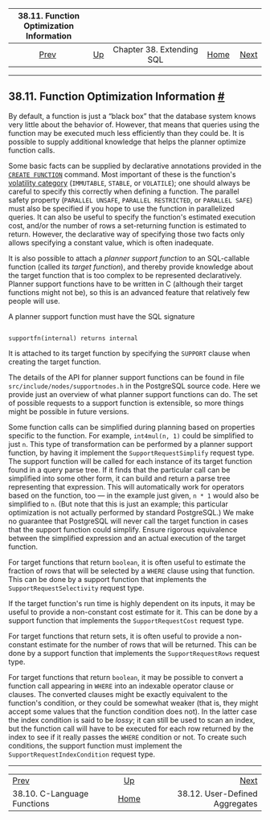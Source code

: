 

|       38.11. Function Optimization Information      |                                               |                           |                                                       |                                                      |
| :-------------------------------------------------: | :-------------------------------------------- | :-----------------------: | ----------------------------------------------------: | ---------------------------------------------------: |
| [Prev](xfunc-c.html "38.10. C-Language Functions")  | [Up](extend.html "Chapter 38. Extending SQL") | Chapter 38. Extending SQL | [Home](index.html "PostgreSQL 17devel Documentation") |  [Next](xaggr.html "38.12. User-Defined Aggregates") |

***

## 38.11. Function Optimization Information [#](#XFUNC-OPTIMIZATION)

By default, a function is just a “black box” that the database system knows very little about the behavior of. However, that means that queries using the function may be executed much less efficiently than they could be. It is possible to supply additional knowledge that helps the planner optimize function calls.

Some basic facts can be supplied by declarative annotations provided in the [`CREATE FUNCTION`](sql-createfunction.html "CREATE FUNCTION") command. Most important of these is the function's [volatility category](xfunc-volatility.html "38.7. Function Volatility Categories") (`IMMUTABLE`, `STABLE`, or `VOLATILE`); one should always be careful to specify this correctly when defining a function. The parallel safety property (`PARALLEL UNSAFE`, `PARALLEL RESTRICTED`, or `PARALLEL SAFE`) must also be specified if you hope to use the function in parallelized queries. It can also be useful to specify the function's estimated execution cost, and/or the number of rows a set-returning function is estimated to return. However, the declarative way of specifying those two facts only allows specifying a constant value, which is often inadequate.

It is also possible to attach a *planner support function* to an SQL-callable function (called its *target function*), and thereby provide knowledge about the target function that is too complex to be represented declaratively. Planner support functions have to be written in C (although their target functions might not be), so this is an advanced feature that relatively few people will use.

A planner support function must have the SQL signature

```

supportfn(internal) returns internal
```

It is attached to its target function by specifying the `SUPPORT` clause when creating the target function.

The details of the API for planner support functions can be found in file `src/include/nodes/supportnodes.h` in the PostgreSQL source code. Here we provide just an overview of what planner support functions can do. The set of possible requests to a support function is extensible, so more things might be possible in future versions.

Some function calls can be simplified during planning based on properties specific to the function. For example, `int4mul(n, 1)` could be simplified to just `n`. This type of transformation can be performed by a planner support function, by having it implement the `SupportRequestSimplify` request type. The support function will be called for each instance of its target function found in a query parse tree. If it finds that the particular call can be simplified into some other form, it can build and return a parse tree representing that expression. This will automatically work for operators based on the function, too — in the example just given, `n * 1` would also be simplified to `n`. (But note that this is just an example; this particular optimization is not actually performed by standard PostgreSQL.) We make no guarantee that PostgreSQL will never call the target function in cases that the support function could simplify. Ensure rigorous equivalence between the simplified expression and an actual execution of the target function.

For target functions that return `boolean`, it is often useful to estimate the fraction of rows that will be selected by a `WHERE` clause using that function. This can be done by a support function that implements the `SupportRequestSelectivity` request type.

If the target function's run time is highly dependent on its inputs, it may be useful to provide a non-constant cost estimate for it. This can be done by a support function that implements the `SupportRequestCost` request type.

For target functions that return sets, it is often useful to provide a non-constant estimate for the number of rows that will be returned. This can be done by a support function that implements the `SupportRequestRows` request type.

For target functions that return `boolean`, it may be possible to convert a function call appearing in `WHERE` into an indexable operator clause or clauses. The converted clauses might be exactly equivalent to the function's condition, or they could be somewhat weaker (that is, they might accept some values that the function condition does not). In the latter case the index condition is said to be *lossy*; it can still be used to scan an index, but the function call will have to be executed for each row returned by the index to see if it really passes the `WHERE` condition or not. To create such conditions, the support function must implement the `SupportRequestIndexCondition` request type.

***

|                                                     |                                                       |                                                      |
| :-------------------------------------------------- | :---------------------------------------------------: | ---------------------------------------------------: |
| [Prev](xfunc-c.html "38.10. C-Language Functions")  |     [Up](extend.html "Chapter 38. Extending SQL")     |  [Next](xaggr.html "38.12. User-Defined Aggregates") |
| 38.10. C-Language Functions                         | [Home](index.html "PostgreSQL 17devel Documentation") |                       38.12. User-Defined Aggregates |
